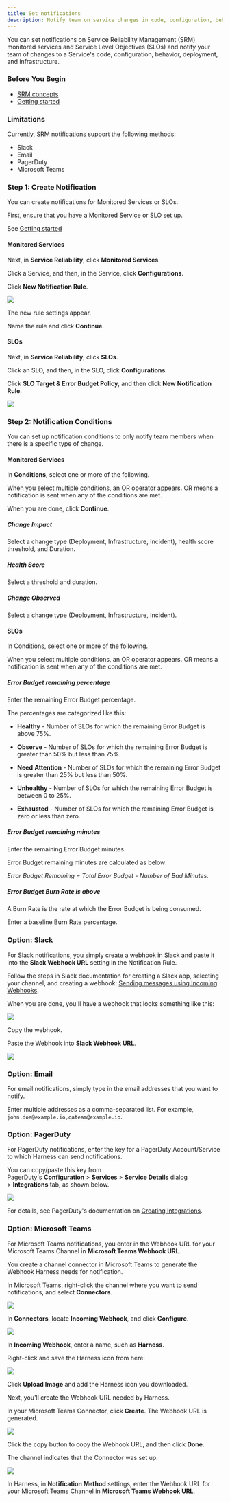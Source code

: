 ```yaml
---
title: Set notifications
description: Notify team on service changes in code, configuration, behavior, deployment, and infrastructure.
---
```


You can set notifications on Service Reliability Management (SRM) monitored services and Service Level Objectives (SLOs) and notify your team of changes to a Service's code, configuration, behavior, deployment, and infrastructure.

### Before You Begin

* [SRM concepts](./getting-started/service-reliability-management-basics.md)
* [Getting started](./getting-started/create-first-slo.md)
  

### Limitations

Currently, SRM notifications support the following methods:

* Slack
* Email
* PagerDuty
* Microsoft Teams

### Step 1: Create Notification

You can create notifications for Monitored Services or SLOs.

First, ensure that you have a Monitored Service or SLO set up. 

See [Getting started](../getting-started/create-first-slo.md)


<!-- 
Commenting out b/c the following link is causing build errors:
- On source page path = /docs/service-reliability-management/use-service-reliability-management/srm-notifications/:
   -> linking to ../continuous-delivery/onboard-cd/cd-quickstarts/ssh-ng.md (resolved as: /docs/service-reliability-management/use-service-reliability-management/continuous-delivery/onboard-cd/cd-quickstarts/ssh-ng.md)

-->

#### Monitored Services

Next, in **Service Reliability**, click **Monitored Services**.

Click a Service, and then, in the Service, click **Configurations**.

Click **New Notification Rule**.

![](./static/srm-notifications-00.png)

The new rule settings appear.

Name the rule and click **Continue**.

#### SLOs

Next, in **Service Reliability**, click **SLOs**.

Click an SLO, and then, in the SLO, click **Configurations**.

Click **SLO Target & Error Budget Policy**, and then click **New Notification Rule**.

![](./static/srm-notifications-01.png)

### Step 2: Notification Conditions

You can set up notification conditions to only notify team members when there is a specific type of change.

#### Monitored Services

In **Conditions**, select one or more of the following.

When you select multiple conditions, an OR operator appears. OR means a notification is sent when any of the conditions are met.

When you are done, click **Continue**.

##### Change Impact

Select a change type (Deployment, Infrastructure, Incident), health score threshold, and Duration.

##### Health Score

Select a threshold and duration.

##### Change Observed

Select a change type (Deployment, Infrastructure, Incident).

#### SLOs

In Conditions, select one or more of the following.

When you select multiple conditions, an OR operator appears. OR means a notification is sent when any of the conditions are met.

##### Error Budget remaining percentage

Enter the remaining Error Budget percentage.

The percentages are categorized like this:

* **Healthy** - Number of SLOs for which the remaining Error Budget is above 75%.

* **Observe** - Number of SLOs for which the remaining Error Budget is greater than 50% but less than 75%.

* **Need** **Attention** - Number of SLOs for which the remaining Error Budget is greater than 25% but less than 50%.

* **Unhealthy** - Number of SLOs for which the remaining Error Budget is between 0 to 25%.

* **Exhausted** - Number of SLOs for which the remaining Error Budget is zero or less than zero.

##### Error Budget remaining minutes

Enter the remaining Error Budget minutes.

Error Budget remaining minutes are calculated as below:

*Error Budget Remaining = Total Error Budget - Number of Bad Minutes.*

##### Error Budget Burn Rate is above

A Burn Rate is the rate at which the Error Budget is being consumed.

Enter a baseline Burn Rate percentage.

### Option: Slack

For Slack notifications, you simply create a webhook in Slack and paste it into the **Slack Webhook URL** setting in the Notification Rule.

Follow the steps in Slack documentation for creating a Slack app, selecting your channel, and creating a webhook: [Sending messages using Incoming Webhooks](https://api.slack.com/messaging/webhooks).

When you are done, you'll have a webhook that looks something like this:

![](./static/srm-notifications-02.png)

Copy the webhook.

Paste the Webhook into **Slack Webhook URL**.

![](./static/srm-notifications-03.png)

### Option: Email

For email notifications, simply type in the email addresses that you want to notify.

Enter multiple addresses as a comma-separated list. For example, `john.doe@example.io,qateam@example.io`.

### Option: PagerDuty

For PagerDuty notifications, enter the key for a PagerDuty Account/Service to which Harness can send notifications.

You can copy/paste this key from PagerDuty's **Configuration** > **Services** > **Service Details** dialog > **Integrations** tab, as shown below.

![](./static/srm-notifications-04.png)

For details, see PagerDuty's documentation on [Creating Integrations](https://support.pagerduty.com/docs/services-and-integrations).

### Option: Microsoft Teams

For Microsoft Teams notifications, you enter in the Webhook URL for your Microsoft Teams Channel in **Microsoft Teams Webhook URL**.

You create a channel connector in Microsoft Teams to generate the Webhook Harness needs for notification.

In Microsoft Teams, right-click the channel where you want to send notifications, and select **Connectors**.

![](./static/srm-notifications-05.png)

In **Connectors**, locate **Incoming Webhook**, and click **Configure**.

![](./static/srm-notifications-06.png)

In **Incoming Webhook**, enter a name, such as **Harness**.

Right-click and save the Harness icon from here:

![](./static/srm-notifications-07.png)

Click **Upload Image** and add the Harness icon you downloaded.

Next, you'll create the Webhook URL needed by Harness.

In your Microsoft Teams Connector, click **Create**. The Webhook URL is generated.

![](./static/srm-notifications-08.png)

Click the copy button to copy the Webhook URL, and then click **Done**.

The channel indicates that the Connector was set up.

![](./static/srm-notifications-09.png)

In Harness, in **Notification Method** settings, enter the Webhook URL for your Microsoft Teams Channel in **Microsoft Teams Webhook URL**.
